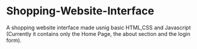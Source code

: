 # Shopping-Website-Interface
A shopping website interface made usnig basic HTML,CSS and Javascript
(Currently it contains only the Home Page, the about section and the login form).
